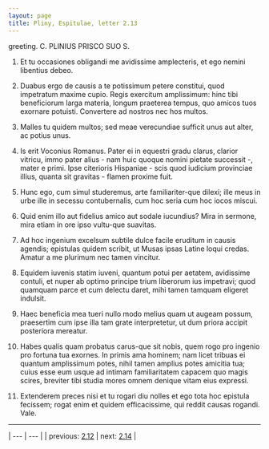 ```yaml
---
layout: page
title: Pliny, Espitulae, letter 2.13
---
```


greeting. C. PLINIUS PRISCO SUO S.



1. Et tu occasiones obligandi me avidissime amplecteris, et ego nemini libentius debeo.



2. Duabus ergo de causis a te potissimum petere constitui, quod impetratum maxime cupio. Regis exercitum amplissimum: hinc tibi beneficiorum larga materia, longum praeterea tempus, quo amicos tuos exornare potuisti. Convertere ad nostros nec hos multos.



3. Malles tu quidem multos; sed meae verecundiae sufficit unus aut alter, ac potius unus.



4. Is erit Voconius Romanus. Pater ei in equestri gradu clarus, clarior vitricu, immo pater alius - nam huic quoque nomini pietate successit -, mater e primi. Ipse citerioris Hispaniae - scis quod iudicium provinciae illius, quanta sit gravitas - flamen proxime fuit.



5. Hunc ego, cum simul studeremus, arte familiariter-que dilexi; ille meus in urbe ille in secessu contubernalis, cum hoc seria cum hoc iocos miscui.



6. Quid enim illo aut fidelius amico aut sodale iucundius? Mira in sermone, mira etiam in ore ipso vultu-que suavitas.



7. Ad hoc ingenium excelsum subtile dulce facile eruditum in causis agendis; epistulas quidem scribit, ut Musas ipsas Latine loqui credas. Amatur a me plurimum nec tamen vincitur.



8. Equidem iuvenis statim iuveni, quantum potui per aetatem, avidissime contuli, et nuper ab optimo principe trium liberorum ius impetravi; quod quamquam parce et cum delectu daret, mihi tamen tamquam eligeret indulsit.



9. Haec beneficia mea tueri nullo modo melius quam ut augeam possum, praesertim cum ipse illa tam grate interpretetur, ut dum priora accipit posteriora mereatur.



10. Habes qualis quam probatus carus-que sit nobis, quem rogo pro ingenio pro fortuna tua exornes. In primis ama hominem; nam licet tribuas ei quantum amplissimum potes, nihil tamen amplius potes amicitia tua; cuius esse eum usque ad intimam familiaritatem capacem quo magis scires, breviter tibi studia mores omnem denique vitam eius expressi.



11. Extenderem preces nisi et tu rogari diu nolles et ego tota hoc epistula fecissem; rogat enim et quidem efficacissime, qui reddit causas rogandi. Vale.



---

| --- | --- |
| previous: [2.12](../2.12/) | next: [2.14](../2.14/) |